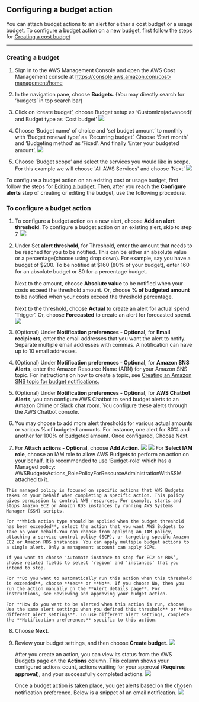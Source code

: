 ## Configuring a budget action

You can attach budget actions to an alert for either a cost budget or a usage budget. To configure a budget action on a new budget, first follow the steps for <a href="https://docs.aws.amazon.com/cost-management/latest/userguide/create-cost-budget.html" target="_blank">Creating a cost budget</a>

---

### Creating a budget

1.	Sign in to the AWS Management Console and open the AWS Cost Management console at <a href="https://docs.aws.amazon.com/cost-management/latest/userguide/create-cost-budget.html" target="_blank">https://console.aws.amazon.com/cost-management/home</a>

2.	In the navigation pane, choose **Budgets**. (You may directly search for ‘budgets’ in top search bar)

3.	Click on ‘create budget’, choose Budget setup as ‘Customize(advanced)’ and Budget type as ‘Cost budget’
    ![](https://raw.githubusercontent.com/ResearchComputing/Documentation/master/docs/cloud/aws/budget-actions/images/1.png)

4.	Choose ‘Budget name’ of choice and ‘set budget amount’ to monthly with ‘Budget renewal type’ as ‘Recurring budget’. Choose ‘Start month’ and ‘Budgeting method’ as ‘Fixed’. And finally ‘Enter your budgeted amount’.
    ![](https://raw.githubusercontent.com/ResearchComputing/Documentation/master/docs/cloud/aws/budget-actions/images/2.png)

5.	Choose ‘Budget scope’ and select the services you would like in scope. For this example we will choose 'All AWS Services' and choose ‘Next’
    ![](https://raw.githubusercontent.com/ResearchComputing/Documentation/master/docs/cloud/aws/budget-actions/images/3.png)

To configure a budget action on an existing cost or usage budget, first follow the steps for <a href="https://docs.aws.amazon.com/cost-management/latest/userguide/create-cost-budget.html" target="_blank">Editing a budget.</a> Then, after you reach the **Configure alerts** step of creating or editing the budget, use the following procedure.


### To configure a budget action

1.	To configure a budget action on a new alert, choose **Add an alert threshold**. To configure a budget action on an existing alert, skip to step 7.
    ![](https://raw.githubusercontent.com/ResearchComputing/Documentation/master/docs/cloud/aws/budget-actions/images/4.png)

2.	Under Set **alert threshold**, for Threshold, enter the amount that needs to be reached for you to be notified. This can be either an absolute value or a percentage(choose using drop down). For example, say you have a budget of $200. To be notiﬁed at $160 (80% of your budget), enter 160 for an absolute budget or 80 for a percentage budget.

    Next to the amount, choose **Absolute value** to be notiﬁed when your costs exceed the threshold amount. Or, choose **% of budgeted amount** to be notiﬁed when your costs exceed the threshold percentage.

    Next to the threshold, choose **Actual** to create an alert for actual spend ‘Trigger’. Or, choose **Forecasted** to create an alert for forecasted spend.
    ![](https://raw.githubusercontent.com/ResearchComputing/Documentation/master/docs/cloud/aws/budget-actions/images/5.png)

3.	(Optional) Under **Notification preferences - Optional**, for **Email recipients**, enter the email addresses that you want the alert to notify. Separate multiple email addresses with commas. A notification can have up to 10 email addresses.

4.	(Optional) Under **Notification preferences - Optional**, for **Amazon SNS Alerts**, enter the Amazon Resource Name (ARN) for your Amazon SNS topic. For instructions on how to create a topic, see <a href="https://docs.aws.amazon.com/cost-management/latest/userguide/create-cost-budget.html" target="_blank">Creating an Amazon SNS topic for budget notifications.</a>

5.	  (Optional) Under **Notification preferences - Optional**, for **AWS Chatbot Alerts**, you can configure AWS Chatbot to send budget alerts to an Amazon Chime or Slack chat room. You configure these alerts through the AWS Chatbot console.

6.	 You may choose to add more alert thresholds for various actual amounts or various % of budgeted amounts. For instance, one alert for 80% and another for 100% of budgeted amount. Once configured, Choose Next.

7.	  For **Attach actions - Optional**, choose **Add Action.**
    ![](https://raw.githubusercontent.com/ResearchComputing/Documentation/master/docs/cloud/aws/budget-actions/images/7.png)
    ![](https://raw.githubusercontent.com/ResearchComputing/Documentation/master/docs/cloud/aws/budget-actions/images/6.png)
    For **Select IAM role**, choose an IAM role to allow AWS Budgets to perform an action on your behalf. It is recommended to use ‘Budget-role’ which has a Managed policy: AWSBudgetsActions_RolePolicyForResourceAdministrationWithSSM attached to it. 
    
    This managed policy is focused on specific actions that AWS Budgets takes on your behalf when completing a specific action. This policy gives permission to control AWS resources. For example, starts and stops Amazon EC2 or Amazon RDS instances by running AWS Systems Manager (SSM) scripts.

    For **Which action type should be applied when the budget threshold has been exceeded**, select the action that you want AWS Budgets to take on your behalf.You can choose from applying an IAM policy, attaching a service control policy (SCP), or targeting speciﬁc Amazon EC2 or Amazon RDS instances. You can apply multiple budget actions to a single alert. Only a management account can apply SCPs.

    If you want to choose ‘Automate instance to stop for EC2 or RDS’, choose related fields to select ‘region’ and ‘instances’ that you intend to stop.

    For **Do you want to automatically run this action when this threshold is exceeded**, choose **Yes** or **No**. If you choose No, then you run the action manually on the **Alert details page**. For instructions, see Reviewing and approving your budget action.

    For **How do you want to be alerted when this action is run, choose Use the same alert settings when you defined this threshold** or **Use different alert settings**. To use different alert settings, complete the **Notification preferences** specific to this action.
   


8.	Choose **Next**.

9.	Review your budget settings, and then choose **Create budget**.
    ![](https://raw.githubusercontent.com/ResearchComputing/Documentation/master/docs/cloud/aws/budget-actions/images/8.png)

    After you create an action, you can view its status from the AWS Budgets page on the **Actions** column. This column shows your configured actions count, actions waiting for your approval (**Requires approval**), and your successfully completed actions.
        ![](https://raw.githubusercontent.com/ResearchComputing/Documentation/master/docs/cloud/aws/budget-actions/images/9.png)

    Once a budget action is taken place, you get alerts based on the chosen notification preference. Below is a snippet of an email notification.
        ![](https://raw.githubusercontent.com/ResearchComputing/Documentation/master/docs/cloud/aws/budget-actions/images/10.png)
